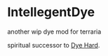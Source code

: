 # IntellegentDye
another wip dye mod for terraria

spiritual successor to [Dye Hard](https://github.com/krazybluemonkey/DyeHard).

